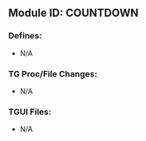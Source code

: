 ## Module ID: COUNTDOWN

### Defines:

- N/A

### TG Proc/File Changes:

- N/A

### TGUI Files:

- N/A
